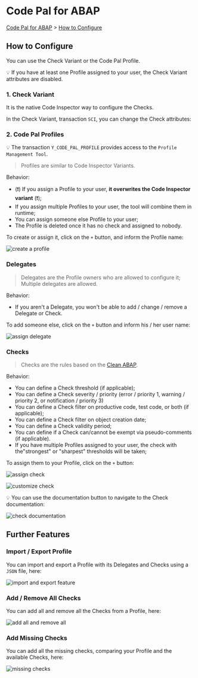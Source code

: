 # Code Pal for ABAP

[Code Pal for ABAP](../README.md) > [How to Configure](how-to-configure.md)

## How to Configure

You can use the Check Variant or the Code Pal Profile. 

💡 If you have at least one Profile assigned to your user, the Check Variant attributes are disabled. 



### 1. Check Variant

It is the native Code Inspector way to configure the Checks. 

In the Check Variant, transaction `SCI`, you can change the Check attributes: 





### 2. Code Pal Profiles

💡 The transaction `Y_CODE_PAL_PROFILE` provides access to the `Profile Management Tool`.

> Profiles are similar to Code Inspector Variants.

Behavior:

- (❗) If you assign a Profile to your user, **it overwrites the Code Inspector variant** (❗);
- If you assign multiple Profiles to your user, the tool will combine them in runtime;
- You can assign someone else Profile to your user;
- The Profile is deleted once it has no check and assigned to nobody.

To create or assign it, click on the `+` button, and inform the Profile name:

![create a profile](imgs/create-profile.png)

### Delegates

> Delegates are the Profile owners who are allowed to configure it;
> Multiple delegates are allowed.

Behavior:

- If you aren't a Delegate, you won't be able to add / change / remove a Delegate or Check.

To add someone else, click on the `+` button and inform his / her user name:

![assign delegate](imgs/assign-delegate.png)

### Checks

> Checks are the rules based on the [Clean ABAP](https://github.com/SAP/styleguides/blob/main/clean-abap/CleanABAP.md).

Behavior:

- You can define a Check threshold (if applicable);  
- You can define a Check severity / priority (error / priority 1, warning / priority 2, or notification / priority 3)
- You can define a Check filter on productive code, test code, or both (if applicable);
- You can define a Check filter on object creation date;
- You can define a Check validity period;
- You can define if a Check can/cannot be exempt via pseudo-comments (if applicable). 
- If you have multiple Profiles assigned to your user, the check with the"strongest" or "sharpest" thresholds will be taken;

To assign them to your Profile, click on the `+` button:

![assign check](imgs/assign-check.png)

![customize check](imgs/customize-check.png)

💡 You can use the documentation button to navigate to the Check documentation:

![check documentation](imgs/check-documentation.png)

## Further Features

### Import / Export Profile

You can import and export a Profile with its Delegates and Checks using a `JSON` file, here:

![import and export feature](imgs/import-export-feature.png)

### Add / Remove All Checks

You can add all and remove all the Checks from a Profile, here:

![add all and remove all](imgs/)

### Add Missing Checks

You can add all the missing checks, comparing your Profile and the available Checks, here:

![missing checks](imgs/)
